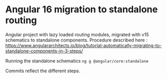 # Angular 16 migration to standalone routing

Angular project with lazy loaded routing modules, migrated with v15 schematics to standalone components.
Procedure described here : https://www.angulararchitects.io/blog/tutorial-automatically-migrating-to-standalone-components-in-3-steps/

Running the standalone schematics
`ng g @angular/core:standalone`

Commits reflect the different steps.
